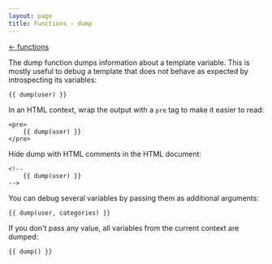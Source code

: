 ```yaml
---
layout: page
title: Functions › dump
---
```


[← functions](./../funcs.md)

<!-- {% raw %} -->

The dump function dumps information about a template variable. 
This is mostly useful to debug a template that does not behave as expected by introspecting its variables:


```twig
{{ dump(user) }}
```

In an HTML context, wrap the output with a `pre` tag to make it easier to read:

```twig
<pre>
    {{ dump(user) }}
</pre>
```

Hide dump with HTML comments in the HTML document:

```twig
<!--
    {{ dump(user) }}
-->
```

You can debug several variables by passing them as additional arguments:

```twig
{{ dump(user, categories) }}
```

If you don't pass any value, all variables from the current context are dumped:

```twig
{{ dump() }}
```

<!-- {% endraw %} -->